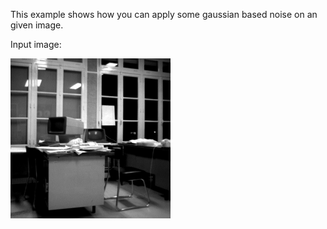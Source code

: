  This example shows how you can apply some gaussian based noise on an given image.

Input image:

![test](office.png)
